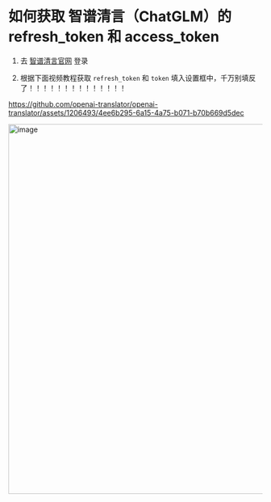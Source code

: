 如何获取 智谱清言（ChatGLM）的 refresh_token 和 access_token
========================================================

1. 去 [智谱清言官网](https://chatglm.cn) 登录

2. 根据下面视频教程获取 `refresh_token` 和 `token` 填入设置框中，千万别填反了！！！！！！！！！！！！！！

https://github.com/openai-translator/openai-translator/assets/1206493/4ee6b295-6a15-4a75-b071-b70b669d5dec

<img width="732" alt="image" src="https://github.com/openai-translator/openai-translator/assets/1206493/3ca65ed0-dab8-4101-a2e0-4d346b885461">
